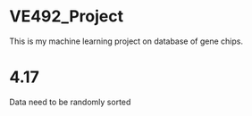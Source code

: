 # VE492_Project

This is my machine learning project on database of gene chips.

# 4.17
Data need to be randomly sorted

